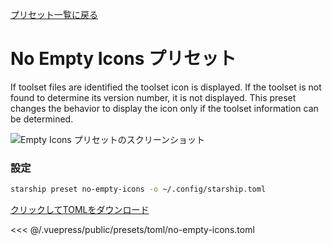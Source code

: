 [プリセット一覧に戻る](./README.md#no-empty-icons)

# No Empty Icons プリセット

If toolset files are identified the toolset icon is displayed. If the toolset is not found to determine its version number, it is not displayed. This preset changes the behavior to display the icon only if the toolset information can be determined.

![Empty Icons プリセットのスクリーンショット](/presets/img/no-empty-icons.png)

### 設定

```sh
starship preset no-empty-icons -o ~/.config/starship.toml
```

[クリックしてTOMLをダウンロード](/presets/toml/no-empty-icons.toml)

<<< @/.vuepress/public/presets/toml/no-empty-icons.toml
